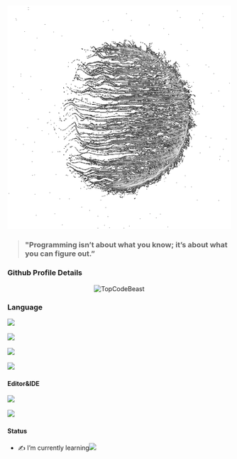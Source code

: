 <p align="center">
  <img src="https://github.com/0xPacman/0xPacman/blob/master/spin.gif" alt="loading..." />
</p>


> ### "Programming isn’t about what you know; it’s about what you can figure out.”

### Github Profile Details
<p align="center"><img height="180em" src="https://github-profile-summary-cards.vercel.app/api/cards/profile-details?username=0xPacman&theme=github_dark" alt="TopCodeBeast" align = "center"/></p>

### Language
[![](https://img.shields.io/badge/Shell-Exprianced-00599C.svg?style=flat&logo=linux)](https://en.wikipedia.org/wiki/Shell_script)

[![](https://img.shields.io/badge/C-Exprianced-A8B9CC.svg?style=flat&logo=C)](http://csapp.cs.cmu.edu/3e/docs/chistory.html)

[![](https://img.shields.io/badge/Python-Amateur-F0F8FF?style=flat&logo=Python)](https://www.python.org/)

[![](https://img.shields.io/badge/C++-Noob-00599C.svg?style=flat&logo=c%2B%2B)](https://isocpp.org/)


#### Editor&IDE
[![](https://img.shields.io/badge/CLI%20Editor-Emacs-9400D3?style=flat&logo=gnu%20emacs&logoColor=white)](https://www.gnu.org/software/emacs/)

[![](https://img.shields.io/badge/GUI%20Editor-VSCode-66CEE3?style=flat&logo=visualstudiocode&logoColor=white)](https://www.gnu.org/software/emacs/)


#### Status
- ✍️ I’m currently learning<img src="https://i.ya-webdesign.com/images/pointer-transparent-blinking-11.gif" width="20"/>

<!-- #### 1337 Profile
[![ahjadani's 42 stats](https://badge.mediaplus.ma/black/ahjadani)](https://github.com/oakoudad/badge42)
-->

<!-- #### Discord profile
[![Discord Presence](https://lanyard.cnrad.dev/api/614445495384801290)](https://discord.com/users/614445495384801290)
-->
